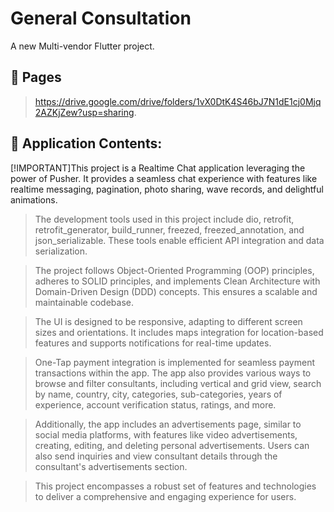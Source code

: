 # General Consultation

A new Multi-vendor Flutter project.
## 📢  Pages
>https://drive.google.com/drive/folders/1vX0DtK4S46bJ7N1dE1cj0Mjq2AZKjZew?usp=sharing.

## 📢 Application Contents:
 

[!IMPORTANT]This project is a Realtime Chat application leveraging the power of Pusher. It provides a seamless chat experience with features like realtime messaging, pagination, photo sharing, wave records, and delightful animations.

>The development tools used in this project include dio, retrofit, retrofit_generator, build_runner, freezed, freezed_annotation, and json_serializable. These tools enable efficient API integration and data serialization.

>The project follows Object-Oriented Programming (OOP) principles, adheres to SOLID principles, and implements Clean Architecture with Domain-Driven Design (DDD) concepts. This ensures a scalable and maintainable codebase.

>The UI is designed to be responsive, adapting to different screen sizes and orientations. It includes maps integration for location-based features and supports notifications for real-time updates.

>One-Tap payment integration is implemented for seamless payment transactions within the app. The app also provides various ways to browse and filter consultants, including vertical and grid view, search by name, country, city, categories, sub-categories, years of experience, account verification status, ratings, and more.

>Additionally, the app includes an advertisements page, similar to social media platforms, with features like video advertisements, creating, editing, and deleting personal advertisements. Users can also send inquiries and view consultant details through the consultant's advertisements section.

>This project encompasses a robust set of features and technologies to deliver a comprehensive and engaging experience for users.



